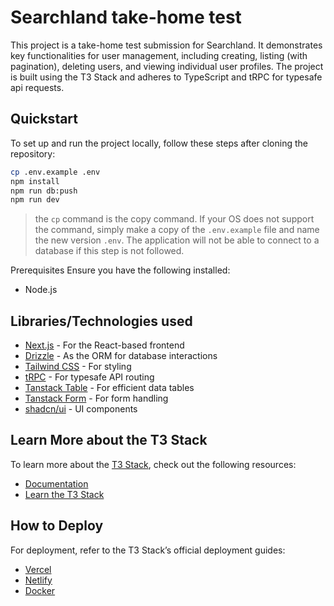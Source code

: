 # Searchland take-home test

This project is a take-home test submission for Searchland. It demonstrates key functionalities for user management, including creating, listing (with pagination), deleting users, and viewing individual user profiles. The project is built using the T3 Stack and adheres to TypeScript and tRPC for typesafe api requests.

## Quickstart

To set up and run the project locally, follow these steps after cloning the repository:

```bash
cp .env.example .env
npm install
npm run db:push
npm run dev
```

> the `cp` command is the copy command. If your OS does not support the command, simply make a copy of the `.env.example` file and name the new version `.env`. The application will not be able to connect to a database if this step is not followed.

Prerequisites
Ensure you have the following installed:

- Node.js

## Libraries/Technologies used

- [Next.js](https://nextjs.org) - For the React-based frontend
- [Drizzle](https://orm.drizzle.team) - As the ORM for database interactions
- [Tailwind CSS](https://tailwindcss.com) - For styling
- [tRPC](https://trpc.io) - For typesafe API routing
- [Tanstack Table](https://tanstack.com/table) - For efficient data tables
- [Tanstack Form](https://tanstack.com/form/latest) - For form handling
- [shadcn/ui](https://ui.shadcn.com/) - UI components

## Learn More about the T3 Stack

To learn more about the [T3 Stack](https://create.t3.gg/), check out the following resources:

- [Documentation](https://create.t3.gg/)
- [Learn the T3 Stack](https://create.t3.gg/en/faq#what-learning-resources-are-currently-available)

## How to Deploy

For deployment, refer to the T3 Stack’s official deployment guides:

- [Vercel](https://create.t3.gg/en/deployment/vercel)
- [Netlify](https://create.t3.gg/en/deployment/netlify)
- [Docker](https://create.t3.gg/en/deployment/docker)
